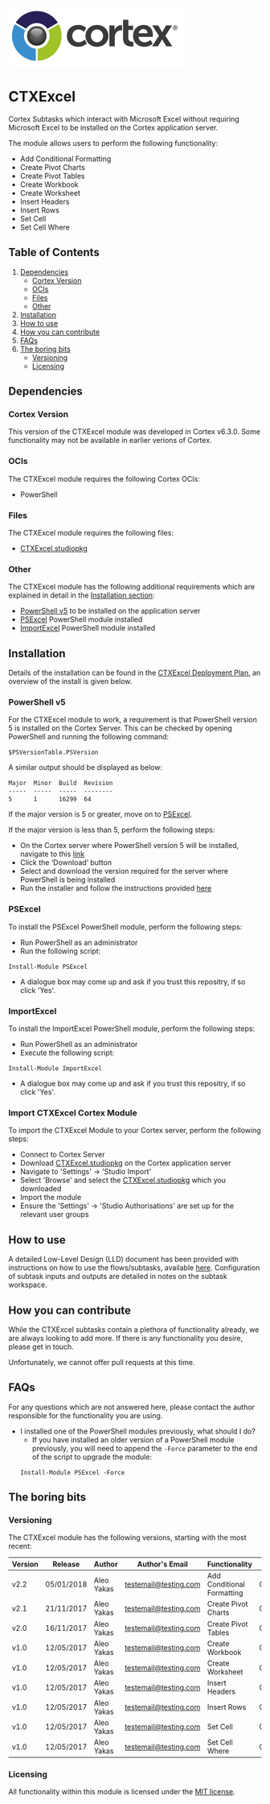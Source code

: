 <a href="https://www.cortex.co.uk/"><img src="https://github.com/CortexIATest/CTXExcel/blob/master/Images/Cortex-350-120.png" alt="Go to W3Schools!" width="350" height="120" border="0"></a>
# CTXExcel
Cortex Subtasks which interact with Microsoft Excel without requiring Microsoft Excel to be installed on the Cortex application server.

The module allows users to perform the following functionality:
* Add Conditional Formatting
* Create Pivot Charts
* Create Pivot Tables
* Create Workbook 
* Create Worksheet 
* Insert Headers
* Insert Rows 
* Set Cell
* Set Cell Where


## Table of Contents
1) [Dependencies](#dependencies)
    * [Cortex Version](#cortex-version)
    * [OCIs](#ocis)
    * [Files](#files)
    * [Other](#other)
1) [Installation](#installation)
1) [How to use](#how-to-use)
1) [How you can contribute](#how-you-can-contribute)
1) [FAQs](#faqs)
1) [The boring bits](#the-boring-bits)
    * [Versioning](#versioning)
    * [Licensing](#licensing)

## Dependencies
### Cortex Version
This version of the CTXExcel module was developed in Cortex v6.3.0. Some functionality may not be available in earlier verions of Cortex.

### OCIs
The CTXExcel module requires the following Cortex OCIs:
* PowerShell

### Files
The CTXExcel module requires the following files:
* [CTXExcel.studiopkg](https://github.com/CortexIATest/CTXExcel/releases/download/untagged-735f460df6f7d65c9d19/Cortex.Studio.Package.-.V2.2.studiopkg)

### Other
The CTXExcel module has the following additional requirements which are explained in detail in the [Installation section](#Installation):
* [PowerShell v5](#powershell-v5) to be installed on the application server
* [PSExcel](#psexcel) PowerShell module installed
* [ImportExcel](#importexcel) PowerShell module installed

## Installation
Details of the installation can be found in the [CTXExcel Deployment Plan](https://github.com/CortexIATest/CTXExcel/blob/master/CTXExcel%20Deployment%20Plan%20-%20v2.2.docx), an overview of the install is given below.

### PowerShell v5
For the CTXExcel module to work, a requirement is that PowerShell version 5 is installed on the Cortex Server. This can be checked by opening PowerShell and running the following command:

```
$PSVersionTable.PSVersion
```

A similar output should be displayed as below:

```
Major  Minor  Build  Revision
-----  -----  -----  --------
5      1      16299  64
```

If the major version is 5 or greater, move on to [PSExcel](#psexcel). 

If the major version is less than 5, perform the following steps:
* On the Cortex server where PowerShell version 5 will be installed, navigate to this [link](
https://www.microsoft.com/en-us/download/details.aspx?id=50395&tduid=(162666df8fd7d1ab0239724a9bec1eca)(266696)(1503186)(61836X1384699Xf82af593098584c381b4505006d7472d)())
* Click the ‘Download’ button
* Select and download the version required for the server where PowerShell is being installed
* Run the installer and follow the instructions provided [here](https://docs.microsoft.com/en-us/powershell/wmf/5.1/install-configure)

### PSExcel
To install the PSExcel PowerShell module, perform the following steps:
* Run PowerShell as an administrator 
* Run the following script:

```
Install-Module PSExcel
```

* A dialogue box may come up and ask if you trust this repositry, if so click 'Yes'.


### ImportExcel
To install the ImportExcel PowerShell module, perform the following steps:
* Run PowerShell as an administrator 
* Execute the following script:

```
Install-Module ImportExcel
```

* A dialogue box may come up and ask if you trust this repositry, if so click 'Yes'.

### Import CTXExcel Cortex Module
To import the CTXExcel Module to your Cortex server, perform the following steps:
* Connect to Cortex Server
* Download [CTXExcel.studiopkg](https://github.com/CortexIATest/CTXExcel/releases/download/untagged-735f460df6f7d65c9d19/Cortex.Studio.Package.-.V2.2.studiopkg) on the Cortex application server
* Navigate to 'Settings' &rarr; 'Studio Import'
* Select 'Browse' and select the [CTXExcel.studiopkg](https://github.com/CortexIATest/CTXExcel/releases/download/untagged-735f460df6f7d65c9d19/Cortex.Studio.Package.-.V2.2.studiopkg) which you downloaded
* Import the module
* Ensure the 'Settings' &rarr; 'Studio Authorisations' are set up for the relevant user groups

## How to use
A detailed Low-Level Design (LLD) document has been provided with instructions on how to use the flows/subtasks, available [here](https://github.com/CortexIATest/CTXExcel/blob/master/CTXExcel%20-%20LLD%20-%20v2.2.docx). Configuration of subtask inputs and outputs are detailed in notes on the subtask workspace.

## How you can contribute
While the CTXExcel subtasks contain a plethora of functionality already, we are always looking to add more. If there is any functionality you desire, please get in touch.

Unfortunately, we cannot offer pull requests at this time. 

## FAQs
For any questions which are not answered here, please contact the author responsible for the functionality you are using.

* I installed one of the PowerShell modules previously, what should I do? 
   * If you have installed an older version of a PowerShell module previously, you will need to append the `-Force` parameter to the end of the script to upgrade the module:
   ```
   Install-Module PSExcel -Force
   ```

## The boring bits
### Versioning
The CTXExcel module has the following versions, starting with the most recent:

Version | Release | Author | Author's Email | Functionality | Notes
------------ | ------------- | ----------- | ----------- | ----------- | -----------
v2.2 | 05/01/2018 | Aleo Yakas | testemail@testing.com | Add Conditional Formatting | Created
v2.1 | 21/11/2017 | Aleo Yakas | testemail@testing.com | Create Pivot Charts | Created
v2.0 | 16/11/2017 | Aleo Yakas | testemail@testing.com | Create Pivot Tables | Created
v1.0 | 12/05/2017 | Aleo Yakas | testemail@testing.com | Create Workbook | Created
v1.0 | 12/05/2017 | Aleo Yakas | testemail@testing.com | Create Worksheet | Created
v1.0 | 12/05/2017 | Aleo Yakas | testemail@testing.com | Insert Headers | Created
v1.0 | 12/05/2017 | Aleo Yakas | testemail@testing.com | Insert Rows | Created
v1.0 | 12/05/2017 | Aleo Yakas | testemail@testing.com | Set Cell | Created
v1.0 | 12/05/2017 | Aleo Yakas | testemail@testing.com | Set Cell Where | Created

### Licensing
All functionality within this module is licensed under the [MIT license](https://opensource.org/licenses/mit-license.php). 
